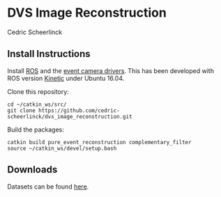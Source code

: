 # DVS Image Reconstruction 
Cedric Scheerlinck

## Install Instructions

Install [ROS](http://wiki.ros.org/ROS/Installation) and the [event camera drivers](https://github.com/uzh-rpg/rpg_dvs_ros).
This has been developed with ROS version [Kinetic](http://wiki.ros.org/kinetic) under Ubuntu 16.04.

Clone this repository:

    cd ~/catkin_ws/src/
    git clone https://github.com/cedric-scheerlinck/dvs_image_reconstruction.git

Build the packages:  

    catkin build pure_event_reconstruction complementary_filter
    source ~/catkin_ws/devel/setup.bash

## Downloads
Datasets can be found [here](https://drive.google.com/drive/folders/1Jv73p1-Hi56HXyal4SHQbzs2zywISOvc?usp=sharing).
